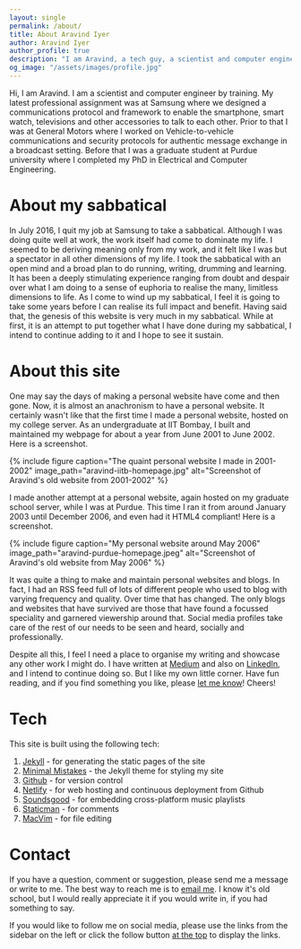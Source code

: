 ```yaml
---
layout: single
permalink: /about/
title: About Aravind Iyer
author: Aravind Iyer
author_profile: true
description: "I am Aravind, a tech guy, a scientist and computer engineer by training, writing about music and life. My writings cover reviews and stories about music as well as human emotions and ordinary things that make us human."
og_image: "/assets/images/profile.jpg"
---
```


Hi, I am Aravind. I am a scientist and computer engineer by training. My latest professional assignment was at Samsung where we designed a communications protocol and framework to enable the smartphone, smart watch, televisions and other accessories to talk to each other. Prior to that I was at General Motors where I worked on Vehicle-to-vehicle communications and security protocols for authentic message exchange in a broadcast setting. Before that I was a graduate student at Purdue university where I completed my PhD in Electrical and Computer Engineering.

# About my sabbatical
In July 2016, I quit my job at Samsung to take a sabbatical. Although I was doing quite well at work, the work itself had come to dominate my life. I seemed to be deriving meaning only from my work, and it felt like I was but a spectator in all other dimensions of my life. I took the sabbatical with an open mind and a broad plan to do running, writing, drumming and learning. It has been a deeply stimulating experience ranging from doubt and despair over what I am doing to a sense of euphoria to realise the many, limitless dimensions to life. As I come to wind up my sabbatical, I feel it is going to take some years before I can realise its full impact and benefit. Having said that, the genesis of this website is very much in my sabbatical. While at first, it is an attempt to put together what I have done during my sabbatical, I intend to continue adding to it and I hope to see it sustain.

# About this site
One may say the days of making a personal website have come and then gone. Now, it is almost an anachronism to have a personal website. It certainly wasn't like that the first time I made a personal website, hosted on my college server. As an undergraduate at IIT Bombay, I built and maintained my webpage for about a year from June 2001 to June 2002. Here is a screenshot.

{% include figure caption="The quaint personal website I made in 2001-2002" image_path="aravind-iitb-homepage.jpg" alt="Screenshot of Aravind's old website from 2001-2002" %}

I made another attempt at a personal website, again hosted on my graduate school server, while I was at Purdue. This time I ran it from around January 2003 until December 2006, and even had it HTML4 compliant! Here is a screenshot.

{% include figure caption="My personal website around May 2006" image_path="aravind-purdue-homepage.jpeg" alt="Screenshot of Aravind's old website from May 2006" %}

It was quite a thing to make and maintain personal websites and blogs. In fact, I had an RSS feed full of lots of different people who used to blog with varying frequency and quality. Over time that has changed. The only blogs and websites that have survived are those that have found a focussed speciality and garnered viewership around that. Social media profiles take care of the rest of our needs to be seen and heard, socially and professionally.

Despite all this, I feel I need a place to organise my writing and showcase any other work I might do. I have written at [Medium](https://medium.com/@.aravindiyer) and also on [LinkedIn](https://www.linkedin.com/in/aravindiyer/), and I intend to continue doing so. But I like my own little corner. Have fun reading, and if you find something you like, please [let me know](mailto:feedback@aravindiyer.com)! Cheers!

# Tech
This site is built using the following tech:
1. [Jekyll](https://jekyllrb.com/) - for generating the static pages of the site
2. [Minimal Mistakes](https://mmistakes.github.io/minimal-mistakes/) - the Jekyll theme for styling my site
3. [Github](https://github.com/iyeraravind/aravind-website/) - for version control
4. [Netlify](https://www.netlify.com/) - for web hosting and continuous deployment from Github
5. [Soundsgood](https://soundsgood.co) - for embedding cross-platform music playlists
6. [Staticman](https://staticman.net/) - for comments
7. [MacVim](https://github.com/macvim-dev/macvim) - for file editing

# Contact
If you have a question, comment or suggestion, please send me a message or write to me. The best way to reach me is to [email me](mailto:feedback@aravindiyer.com). I know it's old school, but I would really appreciate it if you would write in, if you had something to say.

If you would like to follow me on social media, please use the links from the sidebar on the left or click the follow button [at the top](#) to display the links.

